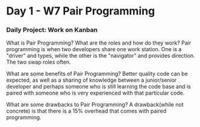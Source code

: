 # Day 1 - W7 Pair Programming

### Daily Project: Work on Kanban

What is Pair Programming? What are the roles and how do they work?
Pair programming is when two developers share one work station. One is a "driver" and types, while the other is the "navigator" and provides direction. The two swap roles often.

What are some benefits of Pair Programming?
Better quality code can be expected, as well as a sharing of knowledge between a junior/senior developer and perhaps someone who is still learning the code base and is paired with someone who is very experienced with that particular code.

What are some drawbacks to Pair Programming?
A drawback(while not concrete) is that there is a 15% overhead that comes with paired programming.